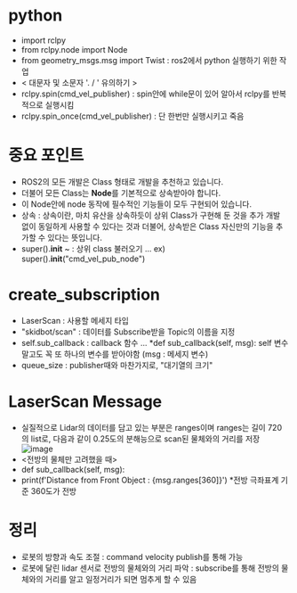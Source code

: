 # python
- import rclpy
- from rclpy.node import Node
- from geometry_msgs.msg import Twist : ros2에서 python 실행하기 위한 작업
- < 대문자 및 소문자 '. / \' 유의하기 >
- rclpy.spin(cmd_vel_publisher) : spin안에 while문이 있어 알아서 rclpy를 반복적으로 실행시킴
- rclpy.spin_once(cmd_vel_publisher) : 단 한번만 실행시키고 죽음 

# 중요 포인트
- ROS2의 모든 개발은 Class 형태로 개발을 추천하고 있습니다. 
- 더불어 모든 Class는 **Node**를 기본적으로 상속받아야 합니다.
- 이 Node안에 node 동작에 필수적인 기능들이 모두 구현되어 있습니다.
- 상속 : 상속이란, 마치 유산을 상속하듯이 상위 Class가 구현해 둔 것을 추가 개발 없이 동일하게 사용할 수 있다는 것과 더불어, 
상속받은 Class 자신만의 기능을 추가할 수 있다는 뜻입니다.
- super().__init__ ~ : 상위 class 불러오기 ...  ex) super().__init__("cmd_vel_pub_node")

# create_subscription
- LaserScan : 사용할 메세지 타입
- "skidbot/scan" : 데이터를 Subscribe받을 Topic의 이름을 지정
- self.sub_callback : callback 함수 ... *def sub_callback(self, msg): self 변수 말고도 꼭 또 하나의 변수를 받아야함 (msg : 메세지 변수) 
- queue_size : publisher때와 마찬가지로, "대기열의 크기" 

# LaserScan Message
- 실질적으로 Lidar의 데이터를 담고 있는 부분은 ranges이며 ranges는 길이 720의 list로, 다음과 같이 0.25도의 분해능으로 scan된 물체와의 거리를 저장
![image](https://user-images.githubusercontent.com/88695655/182029230-f9bcbbd7-7774-4fee-8d62-37c6b4751d92.png)
- <전방의 물체만 고려했을 때> 	
- def sub_callback(self, msg):
- print(f'Distance from Front Object : {msg.ranges[360]}')   *전방 극좌표계 기준 360도가 전방

# 정리 
- 로봇의 방향과 속도 조절 : command velocity publish를 통해 가능 
- 로봇에 달린 lidar 센서로 전방의 물체와의 거리 파악 : subscribe를 통해 전방의 물체와의 거리를 알고 일정거리가 되면 멈추게 할 수 있음
